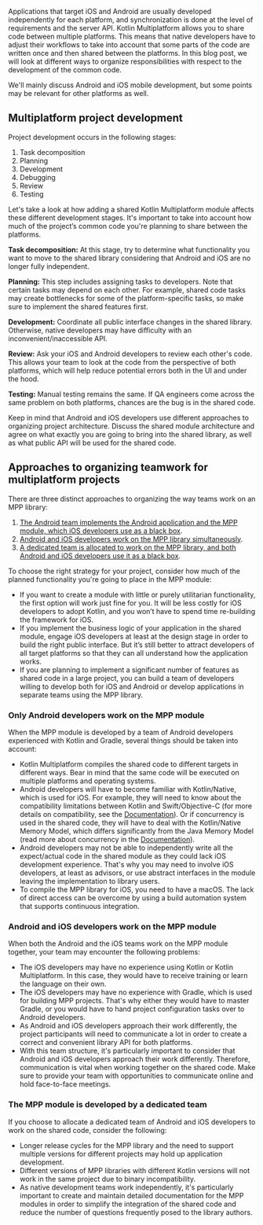 [//]: # (title: Organize a process around Kotlin Multiplatform)
[//]: # (auxiliary-id: Organize_a_process_around_Kotlin_Multiplatform)

Applications that target iOS and Android are usually developed independently for each platform, and synchronization is
done at the level of requirements and the server API. Kotlin Multiplatform allows you to share code between multiple
platforms. This means that native developers have to adjust their workflows to take into account that some parts of the
code are written once and then shared between the platforms. In this blog post, we will look at different ways to
organize responsibilities with respect to the development of the common code.

We'll mainly discuss Android and iOS mobile development, but some points may be relevant for other platforms as well.

## Multiplatform project development

Project development occurs in the following stages:

1. Task decomposition
2. Planning
3. Development
4. Debugging
5. Review
6. Testing

Let's take a look at how adding a shared Kotlin Multiplatform module affects these different development stages. It's
important to take into account how much of the project’s common code you're planning to share between the platforms.

**Task decomposition:** At this stage, try to determine what functionality you want to move to the shared library
considering that Android and iOS are no longer fully independent.

**Planning:** This step includes assigning tasks to developers. Note that certain tasks may depend on each other. For
example, shared code tasks may create bottlenecks for some of the platform-specific tasks, so make sure to implement the
shared features first.

**Development:** Coordinate all public interface changes in the shared library. Otherwise, native developers may have
difficulty with an inconvenient/inaccessible API.

**Review:** Ask your iOS and Android developers to review each other's code. This allows your team to look at the code
from the perspective of both platforms, which will help reduce potential errors both in the UI and under the hood.

**Testing:** Manual testing remains the same. If QA engineers come across the same problem on both platforms, chances
are the bug is in the shared code.

Keep in mind that Android and iOS developers use different approaches to organizing project architecture. Discuss the
shared module architecture and agree on what exactly you are going to bring into the shared library, as well as what
public API will be used for the shared code.

## Approaches to organizing teamwork for multiplatform projects

There are three distinct approaches to organizing the way teams work on an MPP library:

1. [The Android team implements the Android application and the MPP module, which iOS developers use as a black box](#Only+Android+developers+work+on+the+MPP+module).
2. [Android and iOS developers work on the MPP library simultaneously](#Android+and+iOS+developers+work+on+the+MPP+module).
3. [A dedicated team is allocated to work on the MPP library, and both Android and iOS developers use it as a black box](#the-mpp-module-is-developed-by-a-dedicated-team).

To choose the right strategy for your project, consider how much of the planned functionality you're going to place in
the MPP module:
* If you want to create a module with little or purely utilitarian functionality, the first option will work just fine
for you. It will be less costly for iOS developers to adopt Kotlin, and you won’t have to spend time re-building the
framework for iOS.
* If you implement the business logic of your application in the shared module, engage iOS developers at least at the
design stage in order to build the right public interface. But it’s still better to attract developers of all target
platforms so that they can all understand how the application works.
* If you are planning to implement a significant number of features as shared code in a large project, you can build a
team of developers willing to develop both for iOS and Android or develop applications in separate teams using the MPP
library.

### Only Android developers work on the MPP module

When the MPP module is developed by a team of Android developers experienced with Kotlin and Gradle, several things
should be taken into account:

* Kotlin Multiplatform compiles the shared code to different targets in different ways. Bear in mind that the same code
will be executed on multiple platforms and operating systems. 
* Android developers will have to become familiar with Kotlin/Native, which is used for iOS. For example, they will need
to know about the compatibility limitations between Kotlin and Swift/Objective-C (for more details on compatibility, see
the [Documentation](https://kotlinlang.org/docs/reference/native/objc_interop.html)). Or if concurrency is used in the shared code, they will have to deal with the Kotlin/Native Memory
Model, which differs significantly from the Java Memory Model (read more about concurrency in the [Documentation](https://kotlinlang.org/docs/reference/native/concurrency.html)).
* Android developers may not be able to independently write all the expect/actual code in the shared module as they
could lack iOS development experience. That's why you may need to involve iOS developers, at least as advisors, or use
abstract interfaces in the module leaving the implementation to library users.
* To compile the MPP library for iOS, you need to have a macOS. The lack of direct access can be overcome by using a
build automation system that supports continuous integration.

### Android and iOS developers work on the MPP module

When both the Android and the iOS teams work on the MPP module together, your team may encounter the following problems:

* The iOS developers may have no experience using Kotlin or Kotlin Multiplatform. In this case, they would have to
receive training or learn the language on their own. 
* The iOS developers may have no experience with Gradle, which is used for building MPP projects. That's why either
they would have to master Gradle, or you would have to hand project configuration tasks over to Android developers. 
* As Android and iOS developers approach their work differently, the project participants will need to communicate a lot
in order to create a correct and convenient library API for both platforms. 
* With this team structure, it's particularly important to consider that Android and iOS developers approach their work
differently. Therefore, communication is vital when working together on the shared code. Make sure to provide your team
with opportunities to communicate online and hold face-to-face meetings.

### The MPP module is developed by a dedicated team

If you choose to allocate a dedicated team of Android and iOS developers to work on the shared code, consider the
following:

* Longer release cycles for the MPP library and the need to support multiple versions for different projects may hold up
application development.
* Different versions of MPP libraries with different Kotlin versions will not work in the same project due to binary
incompatibility.
* As native development teams work independently, it's particularly important to create and maintain detailed
documentation for the MPP modules in order to simplify the integration of the shared code and reduce the number of
questions frequently posed to the library authors.
